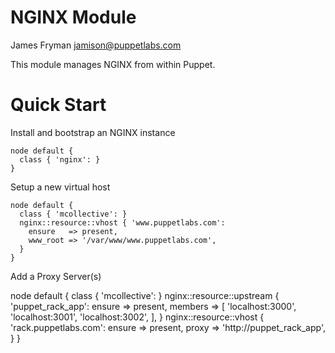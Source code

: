# NGINX Module

James Fryman <jamison@puppetlabs.com>

This module manages NGINX from within Puppet.

# Quick Start

Install and bootstrap an NGINX instance

    node default {
      class { 'nginx': }
    }

Setup a new virtual host

    node default {
      class { 'mcollective': }
      nginx::resource::vhost { 'www.puppetlabs.com':
        ensure   => present,
        www_root => '/var/www/www.puppetlabs.com',
      }
    }

Add a Proxy Server(s)

   node default {
     class { 'mcollective': }
	 nginx::resource::upstream { 'puppet_rack_app':
	   ensure  => present,
	   members => [
         'localhost:3000', 
         'localhost:3001',
         'localhost:3002',
       ],
     }
     nginx::resource::vhost { 'rack.puppetlabs.com':
       ensure   => present,
       proxy  => 'http://puppet_rack_app',
     }
   } 

